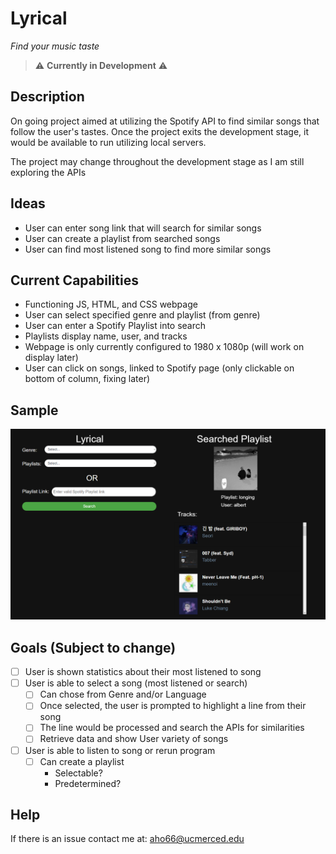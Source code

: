 # Lyrical
*Find your music taste*

> ⚠️ **Currently in Development** ⚠️

## Description
On going project aimed at utilizing the Spotify API to find similar songs that follow the user's tastes. Once the project exits the development stage, it would be available to run utilizing local servers. 

The project may change throughout the development stage as I am still exploring the APIs

## Ideas
- User can enter song link that will search for similar songs
- User can create a playlist from searched songs
- User can find most listened song to find more similar songs

## Current Capabilities
- Functioning JS, HTML, and CSS webpage
- User can select specified genre and playlist (from genre)
- User can enter a Spotify Playlist into search
- Playlists display name, user, and tracks
- Webpage is only currently configured to 1980 x 1080p (will work on display later)
- User can click on songs, linked to Spotify page (only clickable on bottom of column, fixing later)

## Sample
![sample](sample.png)

## Goals (Subject to change)
- [ ] User is shown statistics about their most listened to song
- [ ] User is able to select a song (most listened or search)
    - [ ] Can chose from Genre and/or Language
    - [ ] Once selected, the user is prompted to highlight a line from their song
    - [ ] The line would be processed and search the APIs for similarities
    - [ ] Retrieve data and show User variety of songs
- [ ] User is able to listen to song or rerun program
    - [ ] Can create a playlist
        - Selectable?
        - Predetermined?

## Help
If there is an issue contact me at: aho66@ucmerced.edu
